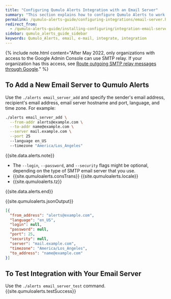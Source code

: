 ```yaml
---
title: "Configuring Qumulo Alerts Integration with an Email Server"
summary: "This section explains how to configure Qumulo Alerts to work with an email server."
permalink: /qumulo-alerts-guide/configuring-integrations/email-server.html
redirect_from:
  - /qumulo-alerts-guide/installing-configuring/integration-email-server.html
sidebar: qumulo_alerts_guide_sidebar
keywords: Qumulo_Alerts, email, e-mail, integrate, integration
---
```


{% include note.html content="After May 2022, only organizations with access to the Google Admin Console can use SMTP relay. If your organization has this access, see [Route outgoing SMTP relay messages through Google](https://support.google.com/a/answer/2956491?hl=en)." %}


## To Add a New Email Server to Qumulo Alerts
Use the `./alerts email_server_add` and specify the sender's email address, recipient's email address, email server hostname and port, language, and time zone. For example:

```bash
./alerts email_server_add \
  --from-addr alerts@example.com \
  --to-addr name@example.com \
  --server mail.example.com \
  --port 25
  --language en_US
  --timezone "America/Los_Angeles"
```

{{site.data.alerts.note}}
<ul>
  <li>The <code>--login</code>, <code>--password</code>, and <code>--security</code> flags might be optional, depending on the type of SMTP email server that you use.</li>
  <li>{{site.qumuloalerts.consTrans}} {{site.qumuloalerts.locale}}</li>
  <li>{{site.qumuloalerts.tz}}</li>
</ul>
{{site.data.alerts.end}}

{{site.qumuloalerts.jsonOutput}}

```json
[{
  "from_address": "alerts@example.com",
  "language": "en_US",
  "login": null,
  "password": null,
  "port": 25,
  "security": null,
  "server": "mail.example.com",
  "timezone": "America/Los_Angeles",
  "to_address": "name@example.com"
}]
```


## To Test Integration with Your Email Server
Use the `./alerts email_server_test` command.
{{site.qumuloalerts.testSuccess}}
